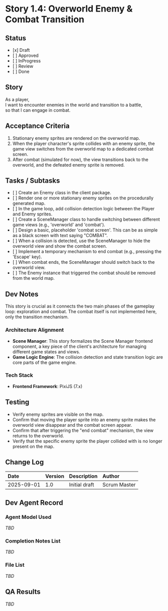# **Story 1.4: Overworld Enemy & Combat Transition**

## **Status**

* \[x\] Draft  
* \[ \] Approved  
* \[ \] InProgress  
* \[ \] Review  
* \[ \] Done

## **Story**

As a player,  
I want to encounter enemies in the world and transition to a battle,  
so that I can engage in combat.

## **Acceptance Criteria**

1. Stationary enemy sprites are rendered on the overworld map.  
2. When the player character's sprite collides with an enemy sprite, the game view switches from the overworld map to a dedicated combat screen.  
3. After combat (simulated for now), the view transitions back to the overworld, and the defeated enemy sprite is removed.

## **Tasks / Subtasks**

* \[ \] Create an Enemy class in the client package.  
* \[ \] Render one or more stationary enemy sprites on the procedurally generated map.  
* \[ \] In the game loop, add collision detection logic between the Player and Enemy sprites.  
* \[ \] Create a SceneManager class to handle switching between different game views (e.g., 'overworld' and 'combat').  
* \[ \] Design a basic, placeholder 'combat screen'. This can be as simple as a black screen with text saying "COMBAT".  
* \[ \] When a collision is detected, use the SceneManager to hide the overworld view and show the combat screen.  
* \[ \] Implement a temporary mechanism to end combat (e.g., pressing the 'Escape' key).  
* \[ \] When combat ends, the SceneManager should switch back to the overworld view.  
* \[ \] The Enemy instance that triggered the combat should be removed from the world map.

## **Dev Notes**

This story is crucial as it connects the two main phases of the gameplay loop: exploration and combat. The combat itself is not implemented here, only the transition mechanism.

### **Architecture Alignment**

* **Scene Manager**: This story formalizes the Scene Manager frontend component, a key piece of the client's architecture for managing different game states and views.  
* **Game Logic Engine**: The collision detection and state transition logic are core parts of the game engine.

### **Tech Stack**

* **Frontend Framework**: PixiJS (7.x)

## **Testing**

* Verify enemy sprites are visible on the map.  
* Confirm that moving the player sprite into an enemy sprite makes the overworld view disappear and the combat screen appear.  
* Confirm that after triggering the "end combat" mechanism, the view returns to the overworld.  
* Verify that the specific enemy sprite the player collided with is no longer present on the map.

## **Change Log**

| Date | Version | Description | Author |
| :---- | :---- | :---- | :---- |
| 2025-09-01 | 1.0 | Initial draft | Scrum Master |

## **Dev Agent Record**

### **Agent Model Used**

*TBD*

### **Completion Notes List**

*TBD*

### **File List**

*TBD*

## **QA Results**

*TBD*